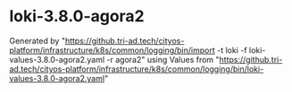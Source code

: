 # loki-3.8.0-agora2

Generated by "https://github.tri-ad.tech/cityos-platform/infrastructure/k8s/common/logging/bin/import -t loki -f loki-values-3.8.0-agora2.yaml -r agora2"
using Values from "https://github.tri-ad.tech/cityos-platform/infrastructure/k8s/common/logging/bin/loki-values-3.8.0-agora2.yaml"